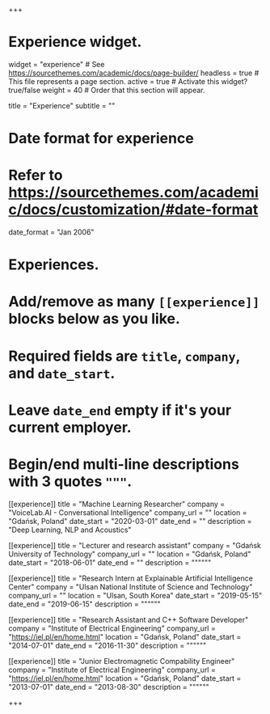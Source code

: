 +++
# Experience widget.
widget = "experience"  # See https://sourcethemes.com/academic/docs/page-builder/
headless = true  # This file represents a page section.
active = true  # Activate this widget? true/false
weight = 40  # Order that this section will appear.

title = "Experience"
subtitle = ""

# Date format for experience
#   Refer to https://sourcethemes.com/academic/docs/customization/#date-format
date_format = "Jan 2006"

# Experiences.
#   Add/remove as many `[[experience]]` blocks below as you like.
#   Required fields are `title`, `company`, and `date_start`.
#   Leave `date_end` empty if it's your current employer.
#   Begin/end multi-line descriptions with 3 quotes `"""`.

[[experience]]
  title = "Machine Learning Researcher"
  company = "VoiceLab.AI - Conversational Intelligence"
  company_url = ""
  location = "Gdańsk, Poland"
  date_start = "2020-03-01"
  date_end = ""
  description = "Deep Learning, NLP and Acoustics"
  

[[experience]]
  title = "Lecturer and research assistant"
  company = "Gdańsk University of Technology"
  company_url = ""
  location = "Gdańsk, Poland"
  date_start = "2018-06-01"
  date_end = ""
  description = """"""
  
  
[[experience]]
  title = "Research Intern at Explainable Artificial Intelligence Center"
  company = "Ulsan National Institute of Science and Technology"
  company_url = ""
  location = "Ulsan, South Korea"
  date_start = "2019-05-15"
  date_end = "2019-06-15"
  description = """"""


[[experience]]
  title = "Research Assistant and C++ Software Developer"
  company = "Institute of Electrical Engineering"
  company_url = "https://iel.pl/en/home.html"
  location = "Gdańsk, Poland"
  date_start = "2014-07-01"
  date_end = "2016-11-30"
  description = """"""

[[experience]]
  title = "Junior Electromagnetic Compability Engineer"
  company = "Institute of Electrical Engineering"
  company_url = "https://iel.pl/en/home.html"
  location = "Gdańsk, Poland"
  date_start = "2013-07-01"
  date_end = "2013-08-30"
  description = """"""

+++

